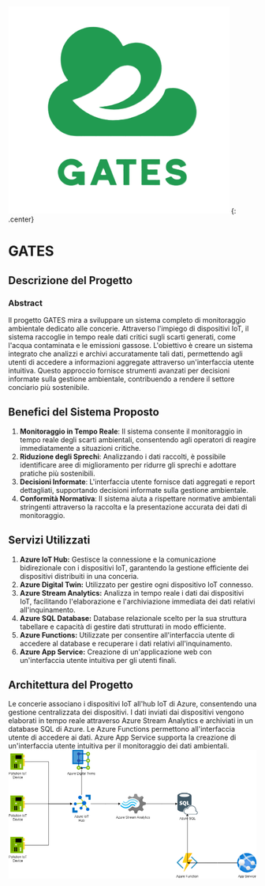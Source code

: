 ![Picture](images/logo.png)
{: .center}
# GATES

## Descrizione del Progetto

### Abstract
Il progetto GATES mira a sviluppare un sistema completo di monitoraggio ambientale dedicato alle concerie. Attraverso l'impiego di dispositivi IoT, il sistema raccoglie in tempo reale dati critici sugli scarti generati, come l'acqua contaminata e le emissioni gassose. L'obiettivo è creare un sistema integrato che analizzi e archivi accuratamente tali dati, permettendo agli utenti di accedere a informazioni aggregate attraverso un'interfaccia utente intuitiva. Questo approccio fornisce strumenti avanzati per decisioni informate sulla gestione ambientale, contribuendo a rendere il settore conciario più sostenibile.

## Benefici del Sistema Proposto

1. **Monitoraggio in Tempo Reale**: Il sistema consente il monitoraggio in tempo reale degli scarti ambientali, consentendo agli operatori di reagire immediatamente a situazioni critiche.
2. **Riduzione degli Sprechi**: Analizzando i dati raccolti, è possibile identificare aree di miglioramento per ridurre gli sprechi e adottare pratiche più sostenibili.
3. **Decisioni Informate**: L'interfaccia utente fornisce dati aggregati e report dettagliati, supportando decisioni informate sulla gestione ambientale.
4. **Conformità Normativa**: Il sistema aiuta a rispettare normative ambientali stringenti attraverso la raccolta e la presentazione accurata dei dati di monitoraggio.

## Servizi Utilizzati

1. **Azure IoT Hub:** Gestisce la connessione e la comunicazione bidirezionale con i dispositivi IoT, garantendo la gestione efficiente dei dispositivi distribuiti in una conceria.
2. **Azure Digital Twin:** Utilizzato per gestire ogni dispositivo IoT connesso.
3. **Azure Stream Analytics:** Analizza in tempo reale i dati dai dispositivi IoT, facilitando l'elaborazione e l'archiviazione immediata dei dati relativi all'inquinamento.
4. **Azure SQL Database:** Database relazionale scelto per la sua struttura tabellare e capacità di gestire dati strutturati in modo efficiente.
5. **Azure Functions:** Utilizzate per consentire all'interfaccia utente di accedere al database e recuperare i dati relativi all'inquinamento.
6. **Azure App Service:** Creazione di un'applicazione web con un'interfaccia utente intuitiva per gli utenti finali.

## Architettura del Progetto

Le concerie associano i dispositivi IoT all'hub IoT di Azure, consentendo una gestione centralizzata dei dispositivi. I dati inviati dai dispositivi vengono elaborati in tempo reale attraverso Azure Stream Analytics e archiviati in un database SQL di Azure. Le Azure Functions permettono all'interfaccia utente di accedere ai dati. Azure App Service supporta la creazione di un'interfaccia utente intuitiva per il monitoraggio dei dati ambientali.
![Architettura proposta](images/Tanneries.png)
